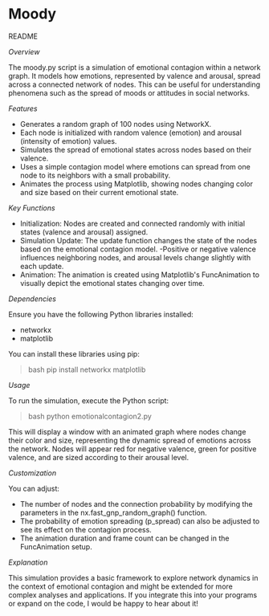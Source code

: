 # Moody

README 

*Overview*

The moody.py script is a simulation of emotional contagion within a network graph. It models how emotions, represented by valence and arousal, spread across a connected network of nodes. This can be useful for understanding phenomena such as the spread of moods or attitudes in social networks.

*Features*
 - Generates a random graph of 100 nodes using NetworkX.
 - Each node is initialized with random valence (emotion) and arousal (intensity of emotion) values.
 - Simulates the spread of emotional states across nodes based on their valence.
 - Uses a simple contagion model where emotions can spread from one node to its neighbors with a small probability.
 - Animates the process using Matplotlib, showing nodes changing color and size based on their current emotional state.

*Key Functions*

 - Initialization: Nodes are created and connected randomly with initial states (valence and arousal) assigned.
 - Simulation Update: The update function changes the state of the nodes based on the emotional contagion model.  -Positive or negative valence influences neighboring nodes, and arousal levels change slightly with each update.
 - Animation: The animation is created using Matplotlib's FuncAnimation to visually depict the emotional states changing over time.

*Dependencies*

Ensure you have the following Python libraries installed:

- networkx
- matplotlib

You can install these libraries using pip: 

> bash pip install networkx matplotlib

*Usage*

To run the simulation, execute the Python script: 

> bash python emotionalcontagion2.py

This will display a window with an animated graph where nodes change their color and size, representing the dynamic spread of emotions across the network. Nodes will appear red for negative valence, green for positive valence, and are sized according to their arousal level.

*Customization*

You can adjust:
 - The number of nodes and the connection probability by modifying the parameters in the nx.fast_gnp_random_graph() function.
 - The probability of emotion spreading (p_spread) can also be adjusted to see its effect on the contagion process.
 - The animation duration and frame count can be changed in the FuncAnimation setup.

*Explanation*

This simulation provides a basic framework to explore network dynamics in the context of emotional contagion and might be extended for more complex analyses and applications. If you integrate this into your programs or expand on the code, I would be happy to hear about it!
